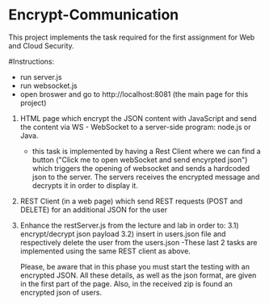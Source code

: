 # Encrypt-Communication
This project implements the task required for the first assignment for Web and Cloud Security.

#Instructions:
- run server.js
- run websocket.js
- open broswer and go to http://localhost:8081 (the main page for this project)

1. HTML page which encrypt the JSON content with JavaScript and send the content via WS - WebSocket to a server-side program: node.js or Java.
	- this task is implemented by having a Rest Client where we can find a button ("Click me to open webSocket and send encyrpted json") which 
triggers the opening of websocket and sends a hardcoded json to the server. The servers receives the encrypted message and decrypts it in order
to display it.

2. REST Client (in a web page) which send REST requests (POST and DELETE) for an additional JSON for the user
3. Enhance the restServer.js from the lecture and lab in order to:
3.1) encrypt/decrypt json payload
3.2) insert in users.json file and respectively delete the user from the users.json
	-These last 2 tasks are implemented using the same REST client as above.

	Please, be aware that in this phase you must start the testing with an encrypted JSON. All these details, as well as the json format, are given in
the first part of the page. Also, in the received zip is found an encrypted json of users.  
